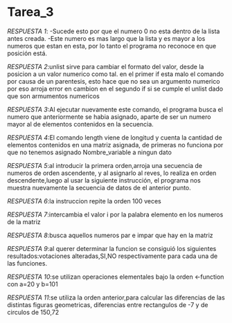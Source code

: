 # Tarea_3
*RESPUESTA 1*:
-Sucede esto por que el numero 0 no esta dentro de la lista antes creada.
-Este numero es mas largo que la lista y es mayor a los numeros que estan en esta, por lo tanto el programa no reconoce en que posición está.


*RESPUESTA 2*:unlist sirve para cambiar el formato del valor, desde la posicion a un valor numerico como tal. en el primer if esta malo el comando por causa de un parentesis, esto hace que no sea un argumento numerico por eso arroja error en cambion en el segundo if si se cumple el unlist dado que son armumentos numericos 


*RESPUESTA 3*:Al ejecutar nuevamente este comando, el programa busca el numero que anteriormente se habia asignado, aparte de ser un numero mayor al de elementos contenidos en la secuencia.


*RESPUESTA 4*:El comando length viene de longitud y cuenta la cantidad de elementos contenidos en una matriz asignada, de primeras no funciona por que no tenemos asignado Nombre_variable a ningun dato


*RESPUESTA 5*:al introducir la primera orden,arroja una secuencia de numeros de orden ascendente, y al asignarlo al reves, lo realiza en orden descendente,luego al usar la siguiente instrucción, el programa nos muestra nuevamente la secuencia de datos de el anterior punto.


*RESPUESTA 6*:la instruccion repite la orden 100 veces


*RESPUESTA 7*:intercambia el valor i por la palabra elemento en los numeros de la matriz


*RESPUESTA 8*:busca aquellos numeros par e impar que hay en la matriz


*RESPUESTA 9*:al querer determinar la funcion se consiguió los siguientes resultados:votaciones alteradas,SI,NO respectivamente para cada una de las funciones.



*RESPUESTA 10*:se utilizan operaciones elementales bajo la orden <-function con a=20 y b=101


*RESPUESTA 11*:se utiliza la orden anterior,para calcular las diferencias de las distintas figuras geometricas, diferencias entre rectangulos de -7 y de circulos de 150,72


